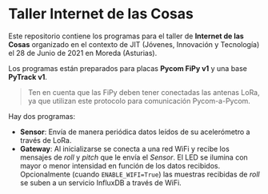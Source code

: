 # Taller Internet de las Cosas

Este repositorio contiene los programas para el taller de **Internet de las Cosas** organizado en el contexto de JIT (Jóvenes, Innovación y Tecnología) el 28 de Junio de 2021 en Moreda (Asturias).

Los programas están preparados para placas **Pycom FiPy v1** y una base **PyTrack v1**.

> Ten en cuenta que las FiPy deben tener conectadas las antenas LoRa, ya que utilizan este protocolo para comunicación Pycom-a-Pycom.

Hay dos programas:

* **Sensor**: Envía de manera periódica datos leídos de su acelerómetro a través de LoRa.
* **Gateway**: Al inicializarse se conecta a una red WiFi y recibe los mensajes de _roll_ y _pitch_ que le envía el _Sensor_. El LED se ilumina con mayor o menor intensidad en función de los datos recibidos. Opcionalmente (cuando `ENABLE_WIFI=True`) las muestras recibidas de _roll_ se suben a un servicio InfluxDB a través de WiFi.
